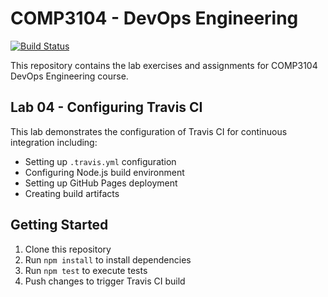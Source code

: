 # COMP3104 - DevOps Engineering

[![Build Status](https://app.travis-ci.com/mehbayat/comp3104.svg?branch=main)](https://app.travis-ci.com/mehbayat/comp3104)

This repository contains the lab exercises and assignments for COMP3104 DevOps Engineering course.

## Lab 04 - Configuring Travis CI

This lab demonstrates the configuration of Travis CI for continuous integration including:
- Setting up `.travis.yml` configuration
- Configuring Node.js build environment
- Setting up GitHub Pages deployment
- Creating build artifacts

## Getting Started

1. Clone this repository
2. Run `npm install` to install dependencies
3. Run `npm test` to execute tests
4. Push changes to trigger Travis CI build